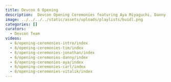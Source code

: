 ```yaml
---
title: Devcon 6 Opening
description:  Devcon Opening Ceremonies featuring Aya Miyaguchi, Danny Ryan, Tim Beiko, Carl Beekhuizen, Jonathan Mann, & Skylar Weaver.
image: ../../../../static/assets/uploads/playlists/buidl.png
categories: []
curators:
  - Devcon Team
videos:
  - 6/opening-ceremonies-intro/index
  - 6/opening-ceremonies-tim/index
  - 6/opening-ceremonies-jonathan/index
  - 6/opening-ceremonies-danny/index
  - 6/opening-ceremonies-aya/index
  - 6/opening-ceremonies-carl/index
  - 6/opening-ceremonies-vitalik/index
---
```

